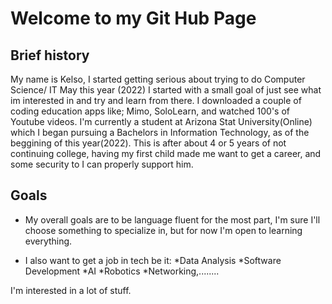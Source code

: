 # Welcome to my Git Hub Page

## Brief history

My name is Kelso, I started getting serious about trying to do Computer Science/ IT May this year (2022)
I started with a small goal of just see what im interested in and try and learn from there. I downloaded a couple
of coding education apps like; Mimo, SoloLearn, and watched 100's of Youtube videos. I'm currently a student at Arizona Stat University(Online) which I began pursuing a Bachelors in Information Technology, as of the beggining of this year(2022). This is after about 4 or 5 years of not continuing college, having my first child made me want to get a career,
and some security to I can properly support him.

## Goals

* My overall goals are to be language fluent for the most part, I'm sure I'll choose something to specialize in, but for now I'm open to learning everything.

* I also want to get a job in tech be it:
    *Data Analysis
    *Software Development
    *AI
    *Robotics
    *Networking,........
 
 I'm interested in a lot of stuff.